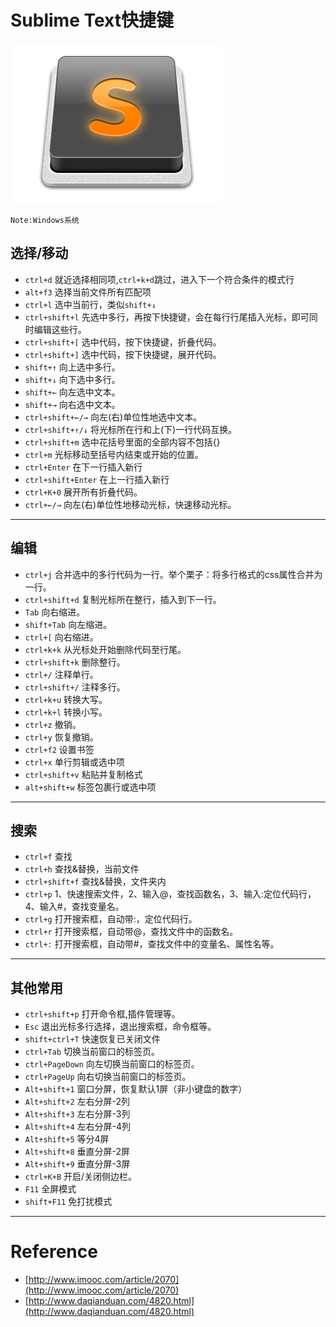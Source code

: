 # Sublime Text快捷键

![sublime-logo](https://github.com/cyonks/toolbox/blob/master/sublime-text/img/logo.jpg)

````
Note:Windows系统
````

## 选择/移动

- `ctrl+d` 就近选择相同项,`ctrl+k+d`跳过，进入下一个符合条件的模式行
- `alt+f3` 选择当前文件所有匹配项
- `ctrl+l` 选中当前行，类似`shift+↓`
- `ctrl+shift+l` 先选中多行，再按下快捷键，会在每行行尾插入光标，即可同时编辑这些行。
- `ctrl+shift+[` 选中代码，按下快捷键，折叠代码。
- `ctrl+shift+]` 选中代码，按下快捷键，展开代码。
- `shift+↑` 向上选中多行。
- `shift+↓` 向下选中多行。
- `shift+←` 向左选中文本。
- `shift+→` 向右选中文本。
- `ctrl+shift+←/→` 向左(右)单位性地选中文本。
- `ctrl+shift+↑/↓` 将光标所在行和上(下)一行代码互换。
- `ctrl+shift+m` 选中花括号里面的全部内容不包括{}
- `ctrl+m` 光标移动至括号内结束或开始的位置。
- `ctrl+Enter` 在下一行插入新行
- `ctrl+shift+Enter` 在上一行插入新行
- `ctrl+K+0` 展开所有折叠代码。
- `ctrl+←/→` 向左(右)单位性地移动光标，快速移动光标。

---

## 编辑

- `ctrl+j` 合并选中的多行代码为一行。举个栗子：将多行格式的css属性合并为一行。
- `ctrl+shift+d` 复制光标所在整行，插入到下一行。
- `Tab` 向右缩进。
- `shift+Tab` 向左缩进。
- `ctrl+[` 向右缩进。
- `ctrl+k+k` 从光标处开始删除代码至行尾。
- `ctrl+shift+k` 删除整行。
- `ctrl+/` 注释单行。
- `ctrl+shift+/` 注释多行。
- `ctrl+k+u` 转换大写。
- `ctrl+k+l` 转换小写。
- `ctrl+z` 撤销。
- `ctrl+y` 恢复撤销。
- `ctrl+f2` 设置书签
- `ctrl+x` 单行剪辑或选中项
- `ctrl+shift+v` 粘贴并复制格式
- `alt+shift+w` 标签包裹行或选中项

---

## 搜索

- `ctrl+f` 查找
- `ctrl+h` 查找&替换，当前文件
- `ctrl+shift+f` 查找&替换，文件夹内
- `ctrl+p` 1、快速搜索文件，2、输入@，查找函数名，3、输入:定位代码行，4、输入#，查找变量名。
- `ctrl+g` 打开搜索框，自动带:，定位代码行。
- `ctrl+r` 打开搜索框，自动带@，查找文件中的函数名。
- `ctrl+:` 打开搜索框，自动带#，查找文件中的变量名、属性名等。

---

## 其他常用
- `ctrl+shift+p` 打开命令框,插件管理等。
- `Esc` 退出光标多行选择，退出搜索框，命令框等。
- `shift+ctrl+T` 快速恢复已关闭文件
- `ctrl+Tab` 切换当前窗口的标签页。
- `ctrl+PageDown` 向左切换当前窗口的标签页。
- `ctrl+PageUp` 向右切换当前窗口的标签页。
- `Alt+shift+1` 窗口分屏，恢复默认1屏（非小键盘的数字）
- `Alt+shift+2` 左右分屏-2列
- `Alt+shift+3` 左右分屏-3列
- `Alt+shift+4` 左右分屏-4列
- `Alt+shift+5` 等分4屏
- `Alt+shift+8` 垂直分屏-2屏
- `Alt+shift+9` 垂直分屏-3屏
- `ctrl+K+B` 开启/关闭侧边栏。
- `F11` 全屏模式
- `shift+F11` 免打扰模式

---

# Reference
- [http://www.imooc.com/article/2070](http://www.imooc.com/article/2070)
- [http://www.daqianduan.com/4820.html](http://www.daqianduan.com/4820.html)
